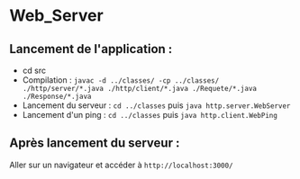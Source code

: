 # Web_Server

## Lancement de l'application :
  - cd src
  - Compilation : `javac -d ../classes/ -cp ../classes/ ./http/server/*.java ./http/client/*.java ./Requete/*.java ./Response/*.java`
  - Lancement du serveur : `cd ../classes` puis `java http.server.WebServer`
  - Lancement d'un ping : `cd ../classes` puis `java http.client.WebPing` 

## Après lancement du serveur : 

Aller sur un navigateur et accéder à `http://localhost:3000/`
